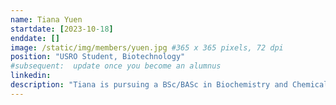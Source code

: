 ```yaml
---
name: Tiana Yuen
startdate: [2023-10-18]
enddate: []
image: /static/img/members/yuen.jpg #365 x 365 pixels, 72 dpi
position: "USRO Student, Biotechnology"
#subsequent:  update once you become an alumnus
linkedin:
description: "Tiana is pursuing a BSc/BASc in Biochemistry and Chemical Engineering (Biotechnology) at the University of Ottawa. She is a researcher at the Gentile Lab under the USRO program. Outside of research and studies, Tiana enjoys playing the piano, drawing, and travelling."
---
```

